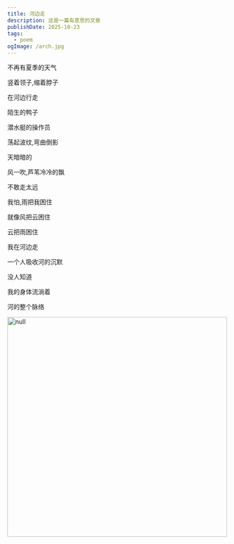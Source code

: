 ```yaml
---
title: 河边走
description: 这是一篇有意思的文章
publishDate: 2025-10-23
tags:
  - poem
ogImage: /arch.jpg
---
```

不再有夏季的天气

竖着领子,缩着脖子

在河边行走

陌生的鸭子

潜水艇的操作员

荡起波纹,弯曲倒影

天暗暗的

风一吹,芦苇冷冷的飘

不敢走太远

我怕,雨把我困住

就像风把云困住

云把雨困住

我在河边走

一个人吸收河的沉默

没人知道

我的身体流淌着

河的整个脉络

<img src="https://roim-picx-9nr.pages.dev/rest/URfXjAk.png" alt="null" width="500" />

